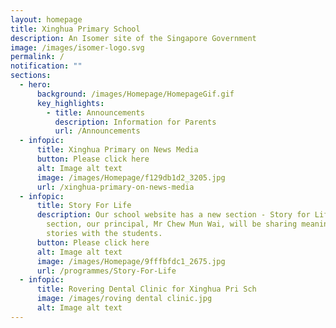 ```yaml
---
layout: homepage
title: Xinghua Primary School
description: An Isomer site of the Singapore Government
image: /images/isomer-logo.svg
permalink: /
notification: ""
sections:
  - hero:
      background: /images/Homepage/HomepageGif.gif
      key_highlights:
        - title: Announcements
          description: Information for Parents
          url: /Announcements
  - infopic:
      title: Xinghua Primary on News Media
      button: Please click here
      alt: Image alt text
      image: /images/Homepage/f129db1d2_3205.jpg
      url: /xinghua-primary-on-news-media
  - infopic:
      title: Story For Life
      description: Our school website has a new section - Story for Life. In this
        section, our principal, Mr Chew Mun Wai, will be sharing meaningful
        stories with the students.
      button: Please click here
      alt: Image alt text
      image: /images/Homepage/9fffbfdc1_2675.jpg
      url: /programmes/Story-For-Life
  - infopic:
      title: Rovering Dental Clinic for Xinghua Pri Sch
      image: /images/roving dental clinic.jpg
      alt: Image alt text
---
```

